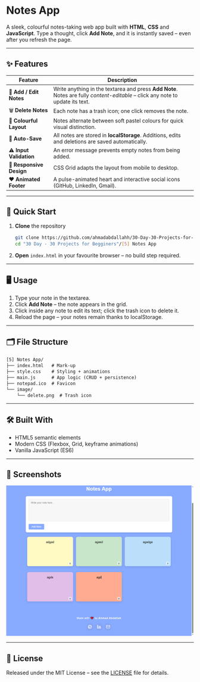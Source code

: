 # Notes App

A sleek, colourful notes-taking web app built with **HTML**, **CSS** and **JavaScript**.
Type a thought, click **Add Note**, and it is instantly saved – even after you refresh the page.

---

## ✨ Features

| Feature                  | Description                                                                                                                    |
| ------------------------ | ------------------------------------------------------------------------------------------------------------------------------ |
| 📝 **Add / Edit Notes**  | Write anything in the textarea and press **Add Note**. Notes are fully _content-editable_ – click any note to update its text. |
| 🗑️ **Delete Notes**      | Each note has a trash icon; one click removes the note.                                                                        |
| 🎨 **Colourful Layout**  | Notes alternate between soft pastel colours for quick visual distinction.                                                      |
| 💾 **Auto-Save**         | All notes are stored in **localStorage**. Additions, edits and deletions are saved automatically.                              |
| ⚠️ **Input Validation**  | An error message prevents empty notes from being added.                                                                        |
| 📱 **Responsive Design** | CSS Grid adapts the layout from mobile to desktop.                                                                             |
| ❤️ **Animated Footer**   | A pulse-animated heart and interactive social icons (GitHub, LinkedIn, Gmail).                                                 |

---

## 🚀 Quick Start

1. **Clone** the repository

   ```bash
   git clone https://github.com/ahmadabdallahh/30-Day-30-Projects-for-Begginers-Great_Stack.git
   cd "30 Day - 30 Projects for Begginers"/[5] Notes App
   ```

2. **Open** `index.html` in your favourite browser – no build step required.

---

## 🖥️ Usage

1. Type your note in the textarea.
2. Click **Add Note** – the note appears in the grid.
3. Click inside any note to edit its text; click the trash icon to delete it.
4. Reload the page – your notes remain thanks to localStorage.

---

## 🗂️ File Structure

```
[5] Notes App/
├── index.html   # Mark-up
├── style.css    # Styling + animations
├── main.js      # App logic (CRUD + persistence)
├── notepad.ico  # Favicon
└── image/
    └── delete.png  # Trash icon
```

---

## 🛠️ Built With

- HTML5 semantic elements
- Modern CSS (Flexbox, Grid, keyframe animations)
- Vanilla JavaScript (ES6)

---

## 📸 Screenshots

![Notes App Screenshot](image/whole-website.png)

---

## 📄 License

Released under the MIT License – see the [LICENSE](../../LICENSE) file for details.
